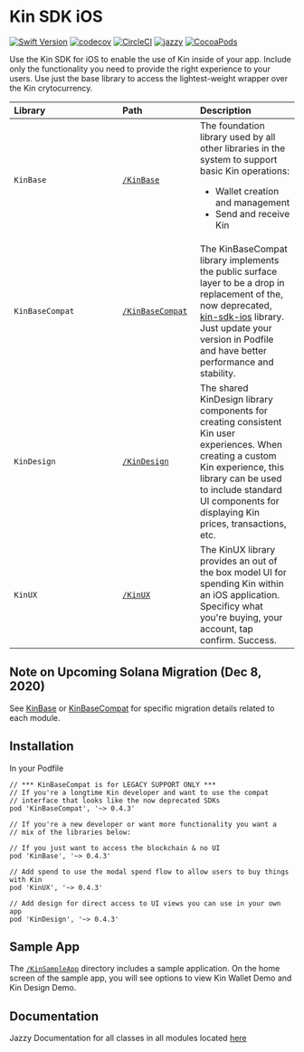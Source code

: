 #  Kin SDK iOS
[![Swift Version](https://img.shields.io/badge/Swift-5.0-orange.svg)](https://swift.org)
[![codecov](https://codecov.io/gh/kinecosystem/kin-ios/branch/master/graph/badge.svg?token=WB9BS3J2VY)](https://codecov.io/gh/kinecosystem/kin-ios)
[![CircleCI](https://img.shields.io/circleci/build/gh/kinecosystem/kin-ios/master?token=554b0d33a552795e7bcd927bbba119434918cacc)](https://circleci.com/gh/kinecosystem/kin-ios)
[![jazzy](https://img.shields.io/badge/docs-jazzy-blue)](https://kinecosystem.github.io/kin-ios/)
[![CocoaPods](https://img.shields.io/cocoapods/v/KinBase.svg?color=6f41e8)](https://cocoapods.org/pods/KinBase)

Use the Kin SDK for iOS to enable the use of Kin inside of your app. Include only the functionality you need to provide the right experience to your users. Use just the base library to access the lightest-weight wrapper over the Kin crytocurrency.


| Library&nbsp;&nbsp;&nbsp;&nbsp;&nbsp;&nbsp;&nbsp;&nbsp;&nbsp;&nbsp;&nbsp;&nbsp;&nbsp;&nbsp;&nbsp;&nbsp;&nbsp;&nbsp;&nbsp;&nbsp;&nbsp;&nbsp;&nbsp;&nbsp;&nbsp;&nbsp;&nbsp;&nbsp; |Path&nbsp;&nbsp;&nbsp;&nbsp;&nbsp;&nbsp;&nbsp;&nbsp;&nbsp;&nbsp;&nbsp;&nbsp;&nbsp;&nbsp;&nbsp;&nbsp;&nbsp;&nbsp;&nbsp;&nbsp; | Description                                                                                                                                                                                                                                                                               |
|:--------------------------------------------------------------------------------------------------------------------------------------------------------------------------------------|:-----------------------------------------------------------------------------------------------------------------------------|:------------------------------------------------------------------------------------------------------------------------------------------------------------------------------------------------------------------------------------------------------------------------------------------|
| `KinBase`                                                                                                                                                                             | [`/KinBase`](KinBase)                                                                                                        | The foundation library used by all other libraries in the system to support basic Kin operations: <ul><li>Wallet creation and management</li><li>Send and receive Kin</li></ul>                                                                                                           |
| `KinBaseCompat`                                                                                                                                                                       | [`/KinBaseCompat`](KinBaseCompat)                                                                                            | The KinBaseCompat library implements the public surface layer to be a drop in replacement of the, now deprecated, [kin-sdk-ios](https://github.com/kinecosystem/kin-sdk-ios) library. Just update your version in Podfile and have better performance and stability. |
| `KinDesign`                                                                                                                                                                           | [`/KinDesign`](KinDesign)                                                                                                    | The shared KinDesign library components for creating consistent Kin user experiences. When creating a custom Kin experience, this library can be used to include standard UI components for displaying Kin prices, transactions, etc. |
| `KinUX`                                                                                                                                                                               | [`/KinUX`](KinUX)                                                                                                            | The KinUX library provides an out of the box model UI for spending Kin within an iOS application. Specificy what you're buying, your account, tap confirm. Success.|

## Note on Upcoming Solana Migration (Dec 8, 2020)
See [KinBase](KinBase) or [KinBaseCompat](KinBaseCompat) for specific migration details related to each module.

## Installation
In your Podfile
```
// *** KinBaseCompat is for LEGACY SUPPORT ONLY ***
// If you're a longtime Kin developer and want to use the compat
// interface that looks like the now deprecated SDKs
pod 'KinBaseCompat', '~> 0.4.3'

// If you're a new developer or want more functionality you want a
// mix of the libraries below:

// If you just want to access the blockchain & no UI
pod 'KinBase', '~> 0.4.3'

// Add spend to use the modal spend flow to allow users to buy things with Kin
pod 'KinUX', '~> 0.4.3'

// Add design for direct access to UI views you can use in your own app
pod 'KinDesign', '~> 0.4.3'
```

## Sample App

The [`/KinSampleApp`](KinSampleApp) directory includes a sample application. On the home screen of the sample app, you will see options to view Kin Wallet Demo and Kin Design Demo.

## Documentation
Jazzy Documentation for all classes in all modules located [here](https://kinecosystem.github.io/kin-ios/)

